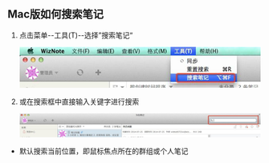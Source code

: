 ## Mac版如何搜索笔记
1. 点击菜单--工具(T)--选择”搜索笔记“

    ![搜索笔记](img/search-menu.png)

1. 或在搜索框中直接输入关键字进行搜索

    ![关键字](img/search-key.png)


 * 默认搜索当前位置，即鼠标焦点所在的群组或个人笔记
